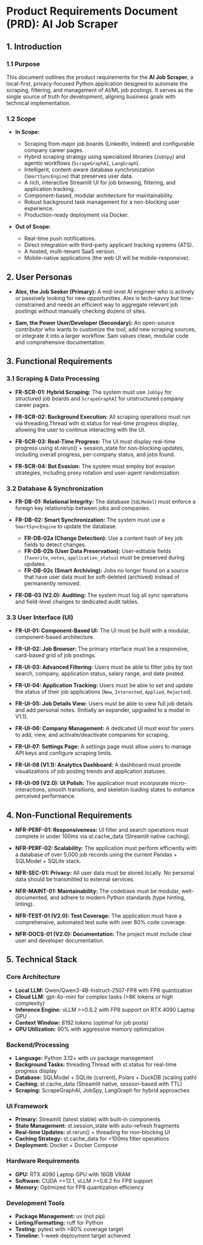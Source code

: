# Product Requirements Document (PRD): AI Job Scraper

## 1. Introduction

### 1.1 Purpose

This document outlines the product requirements for the **AI Job Scraper**, a local-first, privacy-focused Python application designed to automate the scraping, filtering, and management of AI/ML job postings. It serves as the single source of truth for development, aligning business goals with technical implementation.

### 1.2 Scope

* **In Scope:**
  * Scraping from major job boards (LinkedIn, Indeed) and configurable company career pages.
  * Hybrid scraping strategy using specialized libraries (`JobSpy`) and agentic workflows (`ScrapeGraphAI`, `LangGraph`).
  * Intelligent, content-aware database synchronization (`SmartSyncEngine`) that preserves user data.
  * A rich, interactive Streamlit UI for job browsing, filtering, and application tracking.
  * Component-based, modular architecture for maintainability.
  * Robust background task management for a non-blocking user experience.
  * Production-ready deployment via Docker.

* **Out of Scope:**
  * Real-time push notifications.
  * Direct integration with third-party applicant tracking systems (ATS).
  * A hosted, multi-tenant SaaS version.
  * Mobile-native applications (the web UI will be mobile-responsive).

## 2. User Personas

* **Alex, the Job Seeker (Primary):** A mid-level AI engineer who is actively or passively looking for new opportunities. Alex is tech-savvy but time-constrained and needs an efficient way to aggregate relevant job postings without manually checking dozens of sites.

* **Sam, the Power User/Developer (Secondary):** An open-source contributor who wants to customize the tool, add new scraping sources, or integrate it into a larger workflow. Sam values clean, modular code and comprehensive documentation.

## 3. Functional Requirements

### 3.1 Scraping & Data Processing

* **FR-SCR-01: Hybrid Scraping:** The system must use `JobSpy` for structured job boards and `ScrapeGraphAI` for unstructured company career pages.

* **FR-SCR-02: Background Execution:** All scraping operations must run via threading.Thread with st.status for real-time progress display, allowing the user to continue interacting with the UI.

* **FR-SCR-03: Real-Time Progress:** The UI must display real-time progress using st.rerun() + session_state for non-blocking updates, including overall progress, per-company status, and jobs found.

* **FR-SCR-04: Bot Evasion:** The system must employ bot evasion strategies, including proxy rotation and user-agent randomization.

### 3.2 Database & Synchronization

* **FR-DB-01: Relational Integrity:** The database (`SQLModel`) must enforce a foreign key relationship between jobs and companies.

* **FR-DB-02: Smart Synchronization:** The system must use a `SmartSyncEngine` to update the database.
  * **FR-DB-02a (Change Detection):** Use a content hash of key job fields to detect changes.
  * **FR-DB-02b (User Data Preservation):** User-editable fields (`favorite`, `notes`, `application_status`) must be preserved during updates.
  * **FR-DB-02c (Smart Archiving):** Jobs no longer found on a source that have user data must be soft-deleted (archived) instead of permanently removed.

* **FR-DB-03 (V2.0): Auditing:** The system must log all sync operations and field-level changes to dedicated audit tables.

### 3.3 User Interface (UI)

* **FR-UI-01: Component-Based UI:** The UI must be built with a modular, component-based architecture.

* **FR-UI-02: Job Browser:** The primary interface must be a responsive, card-based grid of job postings.

* **FR-UI-03: Advanced Filtering:** Users must be able to filter jobs by text search, company, application status, salary range, and date posted.

* **FR-UI-04: Application Tracking:** Users must be able to set and update the status of their job applications (`New`, `Interested`, `Applied`, `Rejected`).

* **FR-UI-05: Job Details View:** Users must be able to view full job details and add personal notes. (Initially an expander, upgraded to a modal in V1.1).

* **FR-UI-06: Company Management:** A dedicated UI must exist for users to add, view, and activate/deactivate companies for scraping.

* **FR-UI-07: Settings Page:** A settings page must allow users to manage API keys and configure scraping limits.

* **FR-UI-08 (V1.1): Analytics Dashboard:** A dashboard must provide visualizations of job posting trends and application statuses.

* **FR-UI-09 (V2.0): UI Polish:** The application must incorporate micro-interactions, smooth transitions, and skeleton loading states to enhance perceived performance.

## 4. Non-Functional Requirements

* **NFR-PERF-01: Responsiveness:** UI filter and search operations must complete in under 100ms via st.cache_data (Streamlit native caching).

* **NFR-PERF-02: Scalability:** The application must perform efficiently with a database of over 5,000 job records using the current Pandas + SQLModel + SQLite stack.

* **NFR-SEC-01: Privacy:** All user data must be stored locally. No personal data should be transmitted to external services.

* **NFR-MAINT-01: Maintainability:** The codebase must be modular, well-documented, and adhere to modern Python standards (type hinting, linting).

* **NFR-TEST-01 (V2.0): Test Coverage:** The application must have a comprehensive, automated test suite with over 80% code coverage.

* **NFR-DOCS-01 (V2.0): Documentation:** The project must include clear user and developer documentation.

## 5. Technical Stack

### **Core Architecture**
* **Local LLM:** Qwen/Qwen3-4B-Instruct-2507-FP8 with FP8 quantization
* **Cloud LLM:** gpt-4o-mini for complex tasks (>8K tokens or high complexity)
* **Inference Engine:** vLLM >=0.6.2 with FP8 support on RTX 4090 Laptop GPU
* **Context Window:** 8192 tokens (optimal for job posts)
* **GPU Utilization:** 90% with aggressive memory optimization

### **Backend/Processing**
* **Language:** Python 3.12+ with uv package management  
* **Background Tasks:** threading.Thread with st.status for real-time progress display
* **Database:** SQLModel + SQLite (current), Polars + DuckDB (scaling path)
* **Caching:** st.cache_data (Streamlit native, session-based with TTL)
* **Scraping:** ScrapeGraphAI, JobSpy, LangGraph for hybrid approaches

### **UI Framework**
* **Primary:** Streamlit (latest stable) with built-in components
* **State Management:** st.session_state with auto-refresh fragments
* **Real-time Updates:** st.rerun() + threading for non-blocking UI
* **Caching Strategy:** st.cache_data for <100ms filter operations
* **Deployment:** Docker + Docker Compose

### **Hardware Requirements**
* **GPU:** RTX 4090 Laptop GPU with 16GB VRAM
* **Software:** CUDA >=12.1, vLLM >=0.6.2 for FP8 support
* **Memory:** Optimized for FP8 quantization efficiency

### **Development Tools**
* **Package Management:** uv (not pip)
* **Linting/Formatting:** ruff for Python
* **Testing:** pytest with >80% coverage target
* **Timeline:** 1-week deployment target achieved
